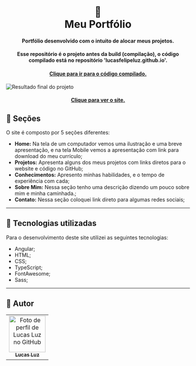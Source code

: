 <h1 align="center">
  🧾<br>Meu Portfólio
</h1>

<h4 align="center">
  Portfólio desenvolvido com o intuito de alocar meus projetos.
</h4>

<h4 align="center">
  Esse repositório é o projeto antes da build (compilação), o código compilado está no repositório 'lucasfelipeluz.github.io'.
  <h4 align="center"><a href="https://github.com/lucasfelipeluz/lucasfelipeluz.github.io/">Clique para ir para o código compilado.</a></h4>
</h4>

![Resultado final do projeto](https://user-images.githubusercontent.com/65639478/123846487-cc36f500-d8eb-11eb-8158-559c22c63588.png)


<h4 align="center"><a href="https://lucasfelipeluz.github.io/">Clique para ver o site.</a></h4>

## 📖 Seções
O site é composto por 5 seções diferentes:

- **Home:** Na tela de um computador vemos uma ilustração e uma breve apresentação, e na tela Mobile vemos a apresentação com link para download do meu currículo;
- **Projetos:** Apresenta alguns dos meus projetos com links diretos para o website e código no GitHub;
- **Conhecimentos:** Apresento minhas habilidades, e o tempo de experiência com cada;
- **Sobre Mim:** Nessa seção tenho uma descrição dizendo um pouco sobre mim e minha caminhada.;
- **Contato:** Nessa seção coloquei link direto para algumas redes sociais;

---

## 🔧 Tecnologias utilizadas
Para o desenvolvimento deste site utilizei as seguintes tecnologias:

- Angular;
- HTML;
- CSS;
- TypeScript;
- FontAwesome;
- Sass;

---

## 🧟 Autor<br>
<table>
  <tr>
    <td align="center">
      <a href="https://github.com/lucasfelipeluz">
        <img src="https://avatars.githubusercontent.com/lucasfelipeluz" width="100px;" alt="Foto de perfil de Lucas Luz no GitHub"/><br>
        <sub>
          <b>Lucas Luz</b>
        </sub>
      </a>
    </td>
  </tr>
</table>
